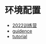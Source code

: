 # 环境配置

- [2022训练营](https://learningos.github.io/rust-based-os-comp2022/)
- [guidence](https://github.com/LearningOS/rCore-Tutorial-Code-2022S)
- [tutorial](http://rcore-os.cn/rCore-Tutorial-Book-v3/)
